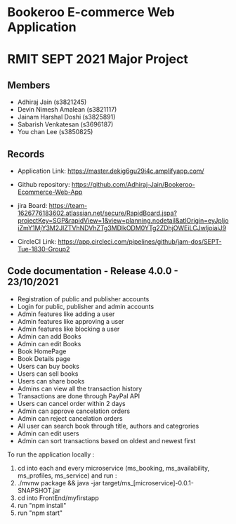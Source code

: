 # Bookeroo E-commerce Web Application

# RMIT SEPT 2021 Major Project

## Members
* Adhiraj Jain (s3821245)
* Devin Nimesh Amalean (s3821117)
* Jainam Harshal Doshi (s3825891) 
* Sabarish Venkatesan (s3696187)
* You chan Lee (s3850825)

## Records

* Application Link: https://master.dekig6gu29i4c.amplifyapp.com/

* Github repository: https://github.com/Adhiraj-Jain/Bookeroo-Ecommerce-Web-App
* jira Board: https://team-1626776183602.atlassian.net/secure/RapidBoard.jspa?projectKey=SGP&rapidView=1&view=planning.nodetail&atlOrigin=eyJpIjoiZmY1MjY3M2JlZTVhNDVhZTg3MDlkODM0YTg2ZDhjOWEiLCJwIjoiaiJ9
* CircleCI Link: https://app.circleci.com/pipelines/github/jam-dos/SEPT-Tue-1830-Group2

	
## Code documentation - Release 4.0.0 - 23/10/2021

* Registration of public and publisher accounts
* Login for public, publisher and admin accounts
* Admin features like adding a user
* Admin features like approving a user
* Admin features like blocking a user
* Admin can add Books
* Admin can edit Books
* Book HomePage
* Book Details page
* Users can buy books
* Users can sell books
* Users can share books
* Admins can view all the transaction history
* Transactions are done through PayPal API
* Users can cancel order within 2 days
* Admin can approve cancelation orders
* Admin can reject cancelation orders
* All user can search book through title, authors and categrories 
* Admin can edit users
* Admin can sort transactions based on oldest and newest first
  

To run the application locally : 
1) cd into each and every microservice (ms_booking, ms_availability, ms_profiles, ms_service) and run :
2) ./mvnw package && java -jar target/ms_[microservice]-0.0.1-SNAPSHOT.jar
3) cd into FrontEnd/myfirstapp
4) run "npm install"
5) run "npm start"



